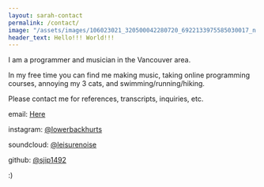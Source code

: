 ```yaml
---
layout: sarah-contact
permalink: /contact/
image: "/assets/images/106023021_320500042280720_6922133975585030017_n.jpg"
header_text: Hello!!! World!!!
---
```

I am a programmer and musician in the Vancouver area.

In my free time you can find me making music, taking online programming courses, annoying my 3 cats, and swimming/running/hiking.

Please contact me for references, transcripts, inquiries, etc.


email: [Here](mailto:sarahjadepratt@gmail.com)


instagram: [@lowerbackhurts](https://instagram.com/lowerbackhurts)


soundcloud: [@leisurenoise](https://soundcloud.com/leisurenoise)


github: [@sjip1492](https://github.com/sjip1492/)


:)